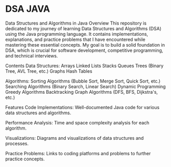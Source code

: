 # DSA JAVA
Data Structures and Algorithms in Java
Overview
This repository is dedicated to my journey of learning Data Structures and Algorithms (DSA) using the Java programming language. It contains implementations, explanations, and practice problems that I have encountered while mastering these essential concepts. My goal is to build a solid foundation in DSA, which is crucial for software development, competitive programming, and technical interviews.

Contents
Data Structures:
Arrays
Linked Lists
Stacks
Queues
Trees (Binary Tree, AVL Tree, etc.)
Graphs
Hash Tables

Algorithms:
Sorting Algorithms (Bubble Sort, Merge Sort, Quick Sort, etc.)
Searching Algorithms (Binary Search, Linear Search)
Dynamic Programming
Greedy Algorithms
Backtracking
Graph Algorithms (DFS, BFS, Dijkstra's, etc.)

Features
Code Implementations: Well-documented Java code for various data structures and algorithms.

Performance Analysis: Time and space complexity analysis for each algorithm.

Visualizations: Diagrams and visualizations of data structures and processes.

Practice Problems: Links to coding platforms and problems to further practice concepts.
